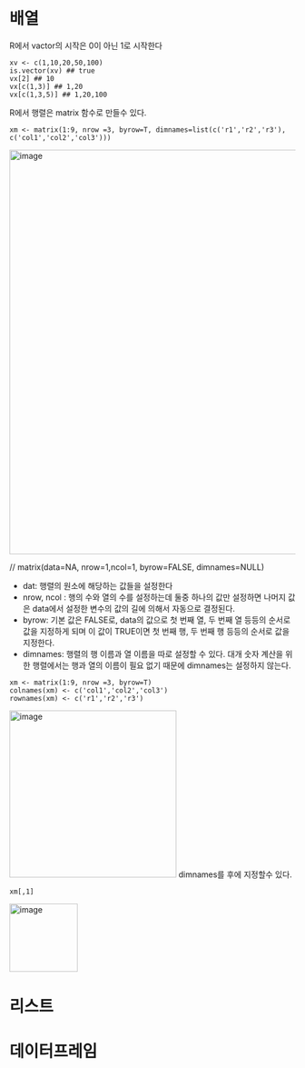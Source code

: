 # 배열
R에서 vactor의 시작은 0이 아닌 1로 시작한다
~~~
xv <- c(1,10,20,50,100)
is.vector(xv) ## true
vx[2] ## 10
vx[c(1,3)] ## 1,20
vx[c(1,3,5)] ## 1,20,100
~~~


R에서 행렬은 matrix 함수로 만들수 있다.
~~~
xm <- matrix(1:9, nrow =3, byrow=T, dimnames=list(c('r1','r2','r3'), c('col1','col2','col3')))
~~~
<img width="712" alt="image" src="https://github.com/ffflopppy/blabla/assets/58408873/99586bba-2e3f-464f-8f39-ba294993e953">

// matrix(data=NA, nrow=1,ncol=1, byrow=FALSE, dimnames=NULL)
- dat: 행렬의 원소에 해당하는 값들을 설정한다
- nrow, ncol : 행의 수와 열의 수를 설정하는데 둘중 하나의 값만 설정하면 나머지 값은 data에서 설정한 변수의 값의 길에 의해서 자동으로 결정된다.
- byrow: 기본 값은 FALSE로, data의 값으로 첫 번째 열, 두 번째 열 등등의 순서로 값을 지정하게 되며 이 값이 TRUE이면 첫 번째 행, 두 번째 행 등등의 순서로 값을 지정한다.
- dimnames: 행렬의 행 이름과 열 이름을 따로 설정할 수 있다. 대개 숫자 계산을 위한 행렬에서는 행과 열의 이름이 필요 없기 때문에 dimnames는 설정하지 않는다.

~~~
xm <- matrix(1:9, nrow =3, byrow=T)
colnames(xm) <- c('col1','col2','col3')
rownames(xm) <- c('r1','r2','r3')
~~~
<img width="294" alt="image" src="https://github.com/ffflopppy/blabla/assets/58408873/4e3d8627-25d6-400a-a9b6-0d01349f70d8">
dimnames를 후에 지정할수 있다.

~~~
xm[,1]
~~~
<img width="120" alt="image" src="https://github.com/ffflopppy/blabla/assets/58408873/a98954a9-a750-4023-be63-86b9efeba9e6">



# 리스트
# 데이터프레임
